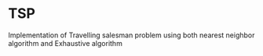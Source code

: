 # TSP
Implementation of Travelling salesman problem using both nearest neighbor algorithm and Exhaustive algorithm 
